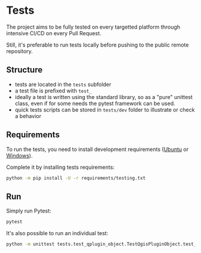 # Tests

The project aims to be fully tested on every targetted platform through intensive CI/CD on every Pull Request.

Still, it's preferable to run tests locally before pushing to the public remote repository.

## Structure

- tests are located in the `tests` subfolder
- a test file is prefixed with `test_`
- ideally a test is written using the standard library, so as a "pure" unittest class, even if for some needs the pytest framework can be used.
- quick tests scripts can be stored in `tests/dev` folder to illustrate or check a behavior

## Requirements

To run the tests, you need to install development requirements ([Ubuntu](./ubuntu.md#develop-on-ubuntu) or [Windows](./windows.md#develop-on-windows)).

Complete it by installing tests requirements:

```sh
python -m pip install -U -r requirements/testing.txt
```

## Run

Simply run Pytest:

```sh
pytest
```

It's also possible to run an individual test:

```sh
python -m unittest tests.test_qplugin_object.TestQgisPluginObject.test_profile_load_from_json_basic
```
